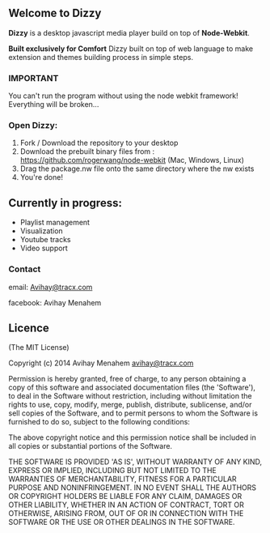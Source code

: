 ## Welcome to Dizzy ##

**Dizzy** is a desktop javascript media player build on top of **Node-Webkit**.

**Built exclusively for Comfort** Dizzy built on top of web language to make extension and themes building process in simple steps.

### IMPORTANT ###
You can't run the program without using the node webkit framework!
Everything will be broken...

### Open Dizzy: ###
1. Fork / Download the repository to your desktop
2. Download the prebuilt binary files from : https://github.com/rogerwang/node-webkit (Mac, Windows, Linux)
3. Drag the package.nw file onto the same directory where the nw exists
4. You're done!

Currently in progress:
-
- Playlist management
- Visualization
- Youtube tracks
- Video support

### Contact ###
email: Avihay@tracx.com

facebook: Avihay Menahem


Licence
-----------------

(The MIT License)

Copyright (c) 2014 Avihay Menahem <avihay@tracx.com>

Permission is hereby granted, free of charge, to any person obtaining a copy of this software and associated documentation files (the 'Software'), to deal in the Software without restriction, including without limitation the rights to use, copy, modify, merge, publish, distribute, sublicense, and/or sell copies of the Software, and to permit persons to whom the Software is furnished to do so, subject to the following conditions:

The above copyright notice and this permission notice shall be included in all copies or substantial portions of the Software.

THE SOFTWARE IS PROVIDED 'AS IS', WITHOUT WARRANTY OF ANY KIND, EXPRESS OR IMPLIED, INCLUDING BUT NOT LIMITED TO THE WARRANTIES OF MERCHANTABILITY, FITNESS FOR A PARTICULAR PURPOSE AND NONINFRINGEMENT. IN NO EVENT SHALL THE AUTHORS OR COPYRIGHT HOLDERS BE LIABLE FOR ANY CLAIM, DAMAGES OR OTHER LIABILITY, WHETHER IN AN ACTION OF CONTRACT, TORT OR OTHERWISE, ARISING FROM, OUT OF OR IN CONNECTION WITH THE SOFTWARE OR THE USE OR OTHER DEALINGS IN THE SOFTWARE.
